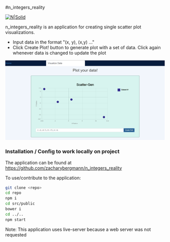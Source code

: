 #n_integers_reality

[![N|Solid](https://cldup.com/dTxpPi9lDf.thumb.png)](https://nodesource.com/products/nsolid)

n_integers_reality is an application for creating single scatter plot visualizations.

  - Input data in the format "(x, y), (x,y) ..."
  - Click Create Plot! button to generate plot with a set of data. Click again whenever data
    is changed to update the plot

![n_integers_reality Main Page](./n_integers_reality.png?raw=true "Main Page")

### Installation / Config to work locally on project

The application can be found at https://github.com/zacharybergmann/n_integers_reality

To use/contribute to the application:

```sh
git clone <repo>
cd repo
npm i
cd src/public
bower i
cd ../..
npm start
```

Note: This application uses live-server because a web server was not requested

